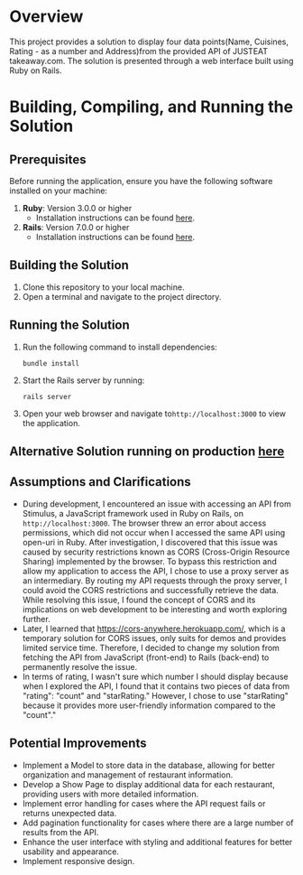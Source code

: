 # Overview

This project provides a solution to display four data points(Name, Cuisines, Rating - as a number and Address)from the provided API of JUSTEAT takeaway.com. The solution is presented through a web interface built using Ruby on Rails.

# Building, Compiling, and Running the Solution
## Prerequisites
Before running the application, ensure you have the following software installed on your machine:
1. **Ruby**: Version 3.0.0 or higher
   - Installation instructions can be found [here](https://www.ruby-lang.org/en/documentation/installation/).
2. **Rails**: Version 7.0.0 or higher
   - Installation instructions can be found [here](https://rubyonrails.org/).

## Building the Solution
1. Clone this repository to your local machine.
2. Open a terminal and navigate to the project directory.

## Running the Solution
1. Run the following command to install dependencies:
   ```
   bundle install
   ```
2. Start the Rails server by running:
   ```
   rails server
   ```
3. Open your web browser and navigate to`http://localhost:3000` to view the application.

## Alternative Solution running on production [here](https://justeat-api-763c4accc2cd.herokuapp.com)

## Assumptions and Clarifications
- During development, I encountered an issue with accessing an API from Stimulus, a JavaScript framework used in Ruby on Rails, on `http://localhost:3000`. The browser threw an error about access permissions, which did not occur when I accessed the same API using open-uri in Ruby. After investigation, I discovered that this issue was caused by security restrictions known as CORS (Cross-Origin Resource Sharing) implemented by the browser. To bypass this restriction and allow my application to access the API, I chose to use a proxy server as an intermediary. By routing my API requests through the proxy server, I could avoid the CORS restrictions and successfully retrieve the data. While resolving this issue, I found the concept of CORS and its implications on web development to be interesting and worth exploring further.
- Later, I learned that https://cors-anywhere.herokuapp.com/, which is a temporary solution for CORS issues, only suits for demos and provides limited service time. Therefore, I decided to change my solution from fetching the API from JavaScript (front-end) to Rails (back-end) to permanently resolve the issue.
- In terms of rating, I wasn't sure which number I should display because when I explored the API, I found that it contains two pieces of data from "rating": "count" and "starRating." However, I chose to use "starRating" because it provides more user-friendly information compared to the "count"."

## Potential Improvements
- Implement a Model to store data in the database, allowing for better organization and management of restaurant information.
- Develop a Show Page to display additional data for each restaurant, providing users with more detailed information.
- Implement error handling for cases where the API request fails or returns unexpected data.
- Add pagination functionality for cases where there are a large number of results from the API.
- Enhance the user interface with styling and additional features for better usability and appearance.
- Implement responsive design.

